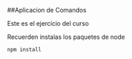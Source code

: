 ##Aplicacion de Comandos

Este es el ejercicio del curso

Recuerden instalas los paquetes de node

```
npm install
```